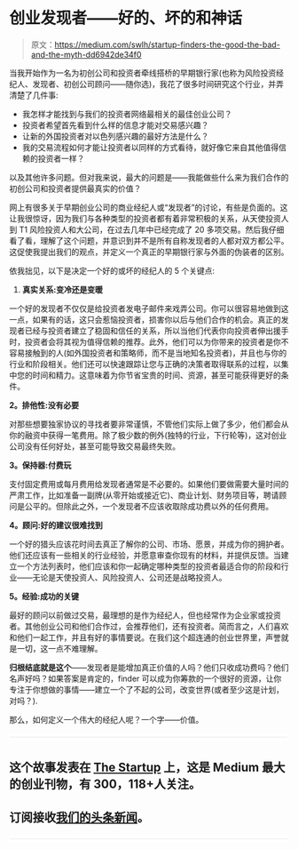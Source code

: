# 创业发现者——好的、坏的和神话

> 原文：<https://medium.com/swlh/startup-finders-the-good-the-bad-and-the-myth-dd6942de34f0>

当我开始作为一名为初创公司和投资者牵线搭桥的早期银行家(也称为风险投资经纪人、发现者、初创公司顾问——随你选)，我花了很多时间研究这个行业，并弄清楚了几件事:

*   我怎样才能找到与我们的投资者网络最相关的最佳创业公司？
*   投资者希望首先看到什么样的信息才能对交易感兴趣？
*   让新的外国投资者对以色列感兴趣的最好方法是什么？
*   我的交易流程如何才能让投资者以同样的方式看待，就好像它来自其他值得信赖的投资者一样？

以及其他许多问题。但对我来说，最大的问题是——我能做些什么来为我们合作的初创公司和投资者提供最真实的价值？

网上有很多关于早期创业公司的商业经纪人或“发现者”的讨论，有些是负面的。这让我很惊讶，因为我们与各种类型的投资者都有着非常积极的关系，从天使投资人到 T1 风险投资人和大公司，在过去几年中已经完成了 20 多项交易。然后我仔细看了看，理解了这个问题，并意识到并不是所有自称发现者的人都对双方都公平。这促使我提出我们的观点，并定义一个真正的早期银行家与外面的伪装者的区别。

依我拙见，以下是决定一个好的或坏的经纪人的 5 个关键点:

1.  **真实关系:变冷还是变暖**

一个好的发现者不仅仅是给投资者发电子邮件来戏弄公司。你可以很容易地做到这一点，如果有的话，这只会惹恼投资者，损害你以后与他们合作的机会。真正的发现者已经与投资者建立了稳固和信任的关系，所以当他们代表你向投资者伸出援手时，投资者会将其视为值得信赖的推荐。此外，他们可以为你带来的投资者是你不容易接触到的人(如外国投资者和策略师，而不是当地知名投资者)，并且也与你的行业和阶段相关。他们还可以快速跟踪让您与正确的决策者取得联系的过程，以集中您的时间和精力。这意味着为你节省宝贵的时间、资源，甚至可能获得更好的条件。

**2。排他性:没有必要**

对那些想要独家协议的寻找者要非常谨慎，不管他们实际上做了多少，他们都会从你的融资中获得一笔费用。除了极少数的例外(独特的行业，下行轮等)，这对创业公司没有任何好处，甚至可能导致交易最终失败。

**3。保持器:付费玩**

支付固定费用或每月费用给发现者通常是不必要的。如果他们要做需要大量时间的严肃工作，比如准备一副牌(从零开始或接近它)、商业计划、财务项目等，聘请顾问是公平的。但除此之外，一个发现者不应该收取除成功费以外的任何费用。

**4。顾问:好的建议很难找到**

一个好的猎头应该花时间去真正了解你的公司、市场、愿景，并成为你的拥护者。他们还应该有一些相关的行业经验，并愿意审查你现有的材料，并提供反馈。当建立一个方法列表时，他们应该和你一起确定哪种类型的投资者最适合你的阶段和行业——无论是天使投资人、风险投资人、公司还是战略投资人。

**5。经验:成功的关键**

最好的顾问以前做过交易，最理想的是作为经纪人，但也经常作为企业家或投资者。其他创业公司和他们合作过，会推荐他们，还有投资者。简而言之，人们喜欢和他们一起工作，并且有好的事情要说。在我们这个超连通的创业世界里，声誉就是一切，这一点不难理解。

**归根结底就是这个**——发现者是能增加真正价值的人吗？他们只收成功费吗？他们名声好吗？如果答案是肯定的，finder 可以成为你筹款的一个很好的资源，让你专注于你想做的事情——建立一个了不起的公司，改变世界(或者至少这是计划，对吗？).

那么，如何定义一个伟大的经纪人呢？一个字——价值。

![](img/731acf26f5d44fdc58d99a6388fe935d.png)

## 这个故事发表在 [The Startup](https://medium.com/swlh) 上，这是 Medium 最大的创业刊物，有 300，118+人关注。

## 订阅接收[我们的头条新闻](http://growthsupply.com/the-startup-newsletter/)。

![](img/731acf26f5d44fdc58d99a6388fe935d.png)